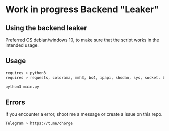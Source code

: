 # Work in progress Backend "Leaker"

## Using the backend leaker
Preferred OS debian/windows 10, to make sure that the script works in the intended usage.

## Usage

```bash
requires > python3
requires > requests, colorama, mmh3, bs4, ipapi, shodan, sys, socket. bs4
```
```bash
python3 main.py
```

## Errors
If you encounter a error, shoot me a message or create a issue on this repo.
```bash
Telegram > https://t.me/ch6rge
```
